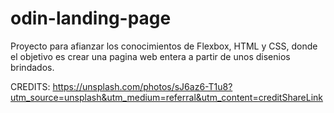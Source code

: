 # odin-landing-page
Proyecto para afianzar los conocimientos de Flexbox, HTML y CSS, donde el objetivo es crear una pagina web entera a partir de unos disenios brindados.

CREDITS:
https://unsplash.com/photos/sJ6az6-T1u8?utm_source=unsplash&utm_medium=referral&utm_content=creditShareLink